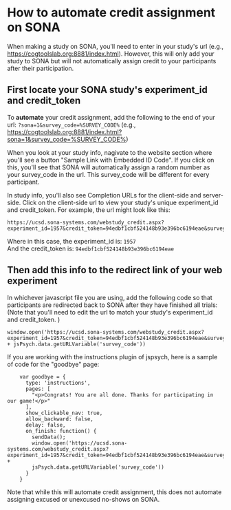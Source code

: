 # How to automate credit assignment on SONA

When making a study on SONA, you'll need to enter in your study's url (e.g., https://cogtoolslab.org:8881/index.html). However, this will only add your study to SONA but will not automatically assign credit to your participants after their participation. 

## First locate your SONA study's experiment_id and credit_token

To <b>automate</b> your credit assignment, add the following to the end of your url: ```?sona=1&survey_code=%SURVEY_CODE%``` 
(e.g., https://cogtoolslab.org:8881/index.html?sona=1&survey_code=%SURVEY_CODE%)

When you look at your study info, nagivate to the website section where you'll see a button "Sample Link with Embedded ID Code". 
If you click on this, you'll see that SONA will automatically assign a random number as your survey_code in the url. 
This survey_code will be different for every participant.

In study info, you'll also see Completion URLs for the client-side and server-side.
Click on the client-side url to view your study's unique experiment_id and credit_token. 
For example, the url might look like this: 

```
https://ucsd.sona-systems.com/webstudy_credit.aspx?experiment_id=1957&credit_token=94edbf1cbf524148b93e396bc6194eae&survey_code=XXXX
```

Where in this case, the experiment_id is: ```1957``` <br>
And the credit_token is: ```94edbf1cbf524148b93e396bc6194eae```

## Then add this info to the redirect link of your web experiment

In whichever javascript file you are using, add the following code so that participants are redirected back to SONA after they have finished all trials: (Note that you'll need to edit the url to match your study's experiment_id and credit_token. 
) <br>
```
window.open('https://ucsd.sona-systems.com/webstudy_credit.aspx?experiment_id=1957&credit_token=94edbf1cbf524148b93e396bc6194eae&survey_code=' + jsPsych.data.getURLVariable('survey_code'))
```

If you are working with the instructions plugin of jspsych, here is a sample of code for the "goodbye" page: <br>
```
    var goodbye = {
      type: 'instructions',
      pages: [
        "<p>Congrats! You are all done. Thanks for participating in our game!</p>"
      ],
      show_clickable_nav: true,
      allow_backward: false,
      delay: false,
      on_finish: function() {
        sendData();
        window.open('https://ucsd.sona-systems.com/webstudy_credit.aspx?experiment_id=1957&credit_token=94edbf1cbf524148b93e396bc6194eae&survey_code=' +  
        jsPsych.data.getURLVariable('survey_code'))
      }
    }
```

Note that while this will automate credit assignment, this does not automate assigning excused or unexcused no-shows on SONA. 

